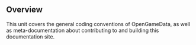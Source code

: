 ## Overview

This unit covers the general coding conventions of OpenGameData, as well as meta-documentation about contributing to and building this documentation site.
